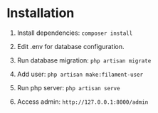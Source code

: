 # Installation

1. Install dependencies: `composer install`

2. Edit .env for database configuration.

3. Run database migration: `php artisan migrate`

4. Add user: `php artisan make:filament-user`

5. Run php server: `php artisan serve`

6. Access admin: `http://127.0.0.1:8000/admin`
